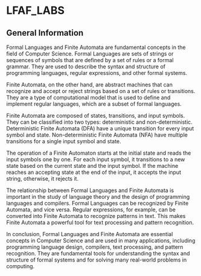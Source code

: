 # LFAF_LABS

## General Information
Formal Languages and Finite Automata are fundamental concepts in the field of Computer Science. Formal Languages are sets of strings or sequences of symbols that are defined by a set of rules or a formal grammar. They are used to describe the syntax and structure of programming languages, regular expressions, and other formal systems.

Finite Automata, on the other hand, are abstract machines that can recognize and accept or reject strings based on a set of rules or transitions. They are a type of computational model that is used to define and implement regular languages, which are a subset of formal languages.

Finite Automata are composed of states, transitions, and input symbols. They can be classified into two types: deterministic and non-deterministic. Deterministic Finite Automata (DFA) have a unique transition for every input symbol and state. Non-deterministic Finite Automata (NFA) have multiple transitions for a single input symbol and state.

The operation of a Finite Automaton starts at the initial state and reads the input symbols one by one. For each input symbol, it transitions to a new state based on the current state and the input symbol. If the machine reaches an accepting state at the end of the input, it accepts the input string, otherwise, it rejects it.

The relationship between Formal Languages and Finite Automata is important in the study of language theory and the design of programming languages and compilers. Formal Languages can be recognized by Finite Automata, and vice versa. Regular expressions, for example, can be converted into Finite Automata to recognize patterns in text. This makes Finite Automata a powerful tool for text processing and pattern recognition.

In conclusion, Formal Languages and Finite Automata are essential concepts in Computer Science and are used in many applications, including programming language design, compilers, text processing, and pattern recognition. They are fundamental tools for understanding the syntax and structure of formal systems and for solving many real-world problems in computing.
